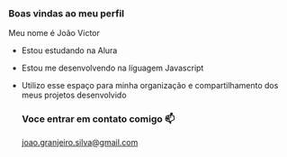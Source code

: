 ### Boas vindas ao meu perfil 

Meu nome é João Victor 

- Estou estudando na Alura
- Estou me desenvolvendo na líguagem Javascript
- Utilizo esse espaço para minha organização e compartilhamento dos meus projetos desenvolvido

  ### Voce entrar em contato comigo 📫

  joao.granjeiro.silva@gmail.com

  [](file:///storage/emulated/0/Download/anime-asta.gif)

